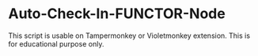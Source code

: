 # Auto-Check-In-FUNCTOR-Node
This script is usable on Tampermonkey or Violetmonkey extension. This is for educational purpose only.
